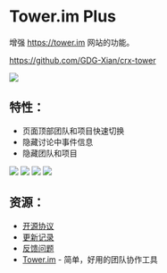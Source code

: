 # Tower.im Plus

增强 https://tower.im 网站的功能。

https://github.com/GDG-Xian/crx-tower

<a href="https://chrome.google.com/webstore/detail/towerim-plus/dfhmgoomjkcdlfclkpjpmhjgpdakijke"><img src="https://camo.githubusercontent.com/334b4f665751356b1f4afb758f8ddde55b9c71b8/68747470733a2f2f7261772e6769746875622e636f6d2f476f6f676c654368726f6d652f6368726f6d652d6170702d73616d706c65732f6d61737465722f74727969746e6f77627574746f6e5f736d616c6c2e706e67" border="0" style="max-width:100%;"></a>

## 特性：

 * 页面顶部团队和项目快速切换
 * 隐藏讨论中事件信息
 * 隐藏团队和项目

![](http://greatghoul.b0.upaiyun.com/1507/RPie0sP9Xh7HP.png)
![](http://greatghoul.b0.upaiyun.com/1507/TPmn0g0Sb-3Lh.png)
![](http://greatghoul.b0.upaiyun.com/1507/Q-moqnixLPtX-.png)
![](http://greatghoul.b0.upaiyun.com/1507/fDU5wqqMqnegx.png)

## 资源：

 * [开源协议](LICENSE)
 * [更新记录](CHANGELOG.md)
 * [反馈问题](https://github.com/GDG-Xian/crx-tower/issues)
 * [Tower.im](https://tower.im/) - 简单，好用的团队协作工具


